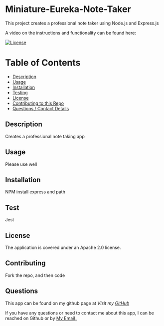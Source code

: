 # Miniature-Eureka-Note-Taker
This project creates a professional note taker using Node.js and Express.js

A video on the instructions and functionality can be found here: 

[![License](https://img.shields.io/badge/License-Apache_2.0-blue.svg)](https://opensource.org/licenses/Apache-2.0)

# Table of Contents
  * [Description](#description)
  * [Usage](#usage)
  * [Installation](#installation)
  * [Testing](#test)
  * [License](#license)
  * [Contributing to this Repo](#contributing)
  * [Questions / Contact Details](#questions)

## Description
Creates a professional note taking app


## Usage
Please use well


## Installation
NPM install express and path


## Test
Jest


## License
The application is covered under an Apache 2.0 license.


## Contributing
Fork the repo, and then code


## Questions
This app can be found on my github page at _Visit my [GitHub](https://github.com/Sara-Mill/)_<br>

If you have any questions or need to contact me about this app, I can be reached on Github or by <a href='mailto:smilligan0183@gmail.com'></i>My Email</a>_
